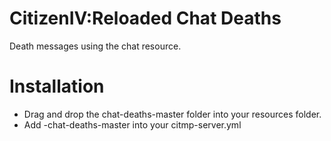# CitizenIV:Reloaded Chat Deaths
Death messages using the chat resource.

# Installation
- Drag and drop the chat-deaths-master folder into your resources folder.
- Add -chat-deaths-master into your citmp-server.yml
